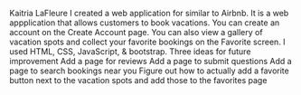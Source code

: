 Kaitria LaFleure
I created a web application for similar to Airbnb. It is a web appplication that allows customers to book vacations.
You can create an account on the Create Account page. You can also view a gallery of vacation spots and collect your favorite bookings on the Favorite screen.
I used HTML, CSS, JavaScript, & bootstrap.
Three ideas for future improvement
    Add a page for reviews
    Add a page to submit questions
    Add a page to search bookings near you
    Figure out how to actually add a favorite button next to the vacation spots and add those to the favorites page

